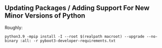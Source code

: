 ## Updating Packages / Adding Support For New Minor Versions of Python

Roughly:

```
python3.9 -mpip install -I --root $(realpath macroot) --upgrade --no-binary :all: -r pyboot3-developer-requirements.txt
```
